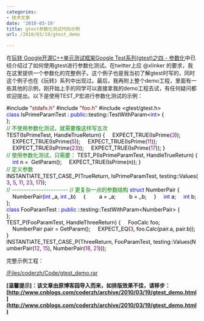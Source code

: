 ```yaml
---
categories:
- 技术文章
date: '2010-03-19'
title: gtest参数化测试代码示例
url: /2010/03/19/gtest_demo

---
```



在[玩转 Google开源C++单元测试框架Google Test系列(gtest)之四 - 参数化](http://www.cnblogs.com/coderzh/archive/2009/04/08/1431297.html)中已经介绍过了如何使用gtest进行参数化测试。在twitter上应 @xlinker 的要求，我在这里提供一个参数化的完整例子。这个例子也是我当初了解gtest时写的，同时这个例子也在《玩转》系列中出现过。最后，我再附上整个demo工程，里面有一些其他的示例，刚开始上手的同学可以直接拿我的demo工程去试，有任何疑问都欢迎提出。以下是使用TEST_P宏进行参数化测试的示例：

<div class="cnblogs_code">
<div><span style="color: #000000">#include&nbsp;</span><span style="color: #800000">"</span><span style="color: #800000">stdafx.h</span><span style="color: #800000">"</span><span style="color: #000000">
#include&nbsp;</span><span style="color: #800000">"</span><span style="color: #800000">foo.h</span><span style="color: #800000">"</span><span style="color: #000000">
#include&nbsp;</span><span style="color: #000000">&lt;</span><span style="color: #000000">gtest</span><span style="color: #000000">/</span><span style="color: #000000">gtest.h</span><span style="color: #000000">&gt;</span><span style="color: #000000">
<br />
</span><span style="color: #0000ff">class</span><span style="color: #000000">&nbsp;IsPrimeParamTest&nbsp;:&nbsp;</span><span style="color: #0000ff">public</span><span style="color: #000000">::testing::TestWithParam</span><span style="color: #000000">&lt;</span><span style="color: #0000ff">int</span><span style="color: #000000">&gt;</span><span style="color: #000000">
{
<br />
};
<br />
</span><span style="color: #008000">//</span><span style="color: #008000">&nbsp;不使用参数化测试，就需要像这样写五次</span><span style="color: #008000">
</span><span style="color: #000000">TEST(IsPrimeTest,&nbsp;HandleTrueReturn)
{
&nbsp;&nbsp;&nbsp;&nbsp;EXPECT_TRUE(IsPrime(</span><span style="color: #800080">3</span><span style="color: #000000">));
&nbsp;&nbsp;&nbsp;&nbsp;EXPECT_TRUE(IsPrime(</span><span style="color: #800080">5</span><span style="color: #000000">));
&nbsp;&nbsp;&nbsp;&nbsp;EXPECT_TRUE(IsPrime(</span><span style="color: #800080">11</span><span style="color: #000000">));
&nbsp;&nbsp;&nbsp;&nbsp;EXPECT_TRUE(IsPrime(</span><span style="color: #800080">23</span><span style="color: #000000">));
&nbsp;&nbsp;&nbsp;&nbsp;EXPECT_TRUE(IsPrime(</span><span style="color: #800080">17</span><span style="color: #000000">));
}
<br />
</span><span style="color: #008000">//</span><span style="color: #008000">&nbsp;使用参数化测试，只需要：</span><span style="color: #008000">
</span><span style="color: #000000">TEST_P(IsPrimeParamTest,&nbsp;HandleTrueReturn)
{
&nbsp;&nbsp;&nbsp;&nbsp;</span><span style="color: #0000ff">int</span><span style="color: #000000">&nbsp;n&nbsp;</span><span style="color: #000000">=</span><span style="color: #000000">&nbsp;&nbsp;GetParam();
&nbsp;&nbsp;&nbsp;&nbsp;EXPECT_TRUE(IsPrime(n));
}
<br />
<span style="color: #008000">//</span><span style="color: #008000"> 定义参数</span>
INSTANTIATE_TEST_CASE_P(TrueReturn,&nbsp;IsPrimeParamTest,&nbsp;testing::Values(</span><span style="color: #800080">3</span><span style="color: #000000">,&nbsp;</span><span style="color: #800080">5</span><span style="color: #000000">,&nbsp;</span><span style="color: #800080">11</span><span style="color: #000000">,&nbsp;</span><span style="color: #800080">23</span><span style="color: #000000">,&nbsp;</span><span style="color: #800080">17</span><span style="color: #000000">));
<br />
</span><span style="color: #008000">//</span><span style="color: #008000">&nbsp;-----------------------
</span><span style="color: #008000">//</span><span style="color: #008000">&nbsp;更复杂一点的参数结构</span><span style="color: #008000">
</span><span style="color: #000000">
</span><span style="color: #0000ff">struct</span><span style="color: #000000">&nbsp;NumberPair
{
&nbsp;&nbsp;&nbsp;&nbsp;NumberPair(</span><span style="color: #0000ff">int</span><span style="color: #000000">&nbsp;_a,&nbsp;</span><span style="color: #0000ff">int</span><span style="color: #000000">&nbsp;_b)
&nbsp;&nbsp;&nbsp;&nbsp;{
&nbsp;&nbsp;&nbsp;&nbsp;&nbsp;&nbsp;&nbsp;&nbsp;a&nbsp;</span><span style="color: #000000">=</span><span style="color: #000000">&nbsp;_a;
&nbsp;&nbsp;&nbsp;&nbsp;&nbsp;&nbsp;&nbsp;&nbsp;b&nbsp;</span><span style="color: #000000">=</span><span style="color: #000000">&nbsp;_b;
&nbsp;&nbsp;&nbsp;&nbsp;}
&nbsp;&nbsp;&nbsp;&nbsp;</span><span style="color: #0000ff">int</span><span style="color: #000000">&nbsp;a;
&nbsp;&nbsp;&nbsp;&nbsp;</span><span style="color: #0000ff">int</span><span style="color: #000000">&nbsp;b;
};
<br />
</span><span style="color: #0000ff">class</span><span style="color: #000000">&nbsp;FooParamTest&nbsp;:&nbsp;</span><span style="color: #0000ff">public</span><span style="color: #000000">&nbsp;::testing::TestWithParam</span><span style="color: #000000">&lt;</span><span style="color: #000000">NumberPair</span><span style="color: #000000">&gt;</span><span style="color: #000000">
{
<br />
};
<br />
TEST_P(FooParamTest,&nbsp;HandleThreeReturn)
{
&nbsp;&nbsp;&nbsp;&nbsp;FooCalc&nbsp;foo;
&nbsp;&nbsp;&nbsp;&nbsp;NumberPair&nbsp;pair&nbsp;</span><span style="color: #000000">=</span><span style="color: #000000">&nbsp;GetParam();
&nbsp;&nbsp;&nbsp;&nbsp;EXPECT_EQ(</span><span style="color: #800080">3</span><span style="color: #000000">,&nbsp;foo.Calc(pair.a,&nbsp;pair.b));
}
<br />
INSTANTIATE_TEST_CASE_P(ThreeReturn,&nbsp;FooParamTest,&nbsp;testing::Values(NumberPair(</span><span style="color: #800080">12</span><span style="color: #000000">,&nbsp;</span><span style="color: #800080">15</span><span style="color: #000000">),&nbsp;NumberPair(</span><span style="color: #800080">18</span><span style="color: #000000">,&nbsp;</span><span style="color: #800080">21</span><span style="color: #000000">)));</span></div></div>

完整示例工程：
  
[/Files/coderzh/Code/gtest_demo.rar](http://files.cnblogs.com/coderzh/Code/gtest_demo.rar)&nbsp;

**[温馨提示]：该文章由原博客园导入而来，如排版效果不佳，请移步：[http://www.cnblogs.com/coderzh/archive/2010/03/19/gtest_demo.html](http://www.cnblogs.com/coderzh/archive/2010/03/19/gtest_demo.html)**